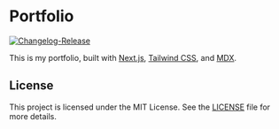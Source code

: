 # Portfolio

[![Changelog-Release](https://github.com/kWAYTV/portfolio/actions/workflows/cr.yml/badge.svg)](https://github.com/kWAYTV/portfolio/actions/workflows/cr.yml)

This is my portfolio, built with [Next.js](https://nextjs.org/),
[Tailwind CSS](https://tailwindcss.com/), and [MDX](https://mdxjs.com/).

## License

This project is licensed under the MIT License. See the [LICENSE](LICENSE) file
for more details.
